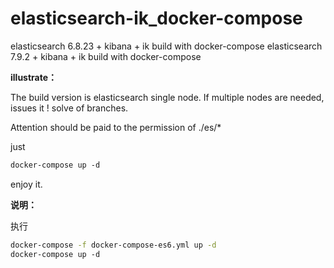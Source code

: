 # elasticsearch-ik_docker-compose
elasticsearch 6.8.23 + kibana + ik build with docker-compose 
elasticsearch 7.9.2 + kibana + ik build with docker-compose 


**illustrate：**

The build version is elasticsearch single node. If multiple nodes are needed, issues it ! solve of branches.

  

Attention should be paid to the permission of ./es/*

  

just 

```bash
docker-compose up -d
```

  

enjoy it.

  

**说明：**


执行

```bash
docker-compose -f docker-compose-es6.yml up -d
docker-compose up -d
```
